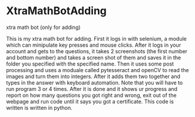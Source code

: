 # XtraMathBotAdding
xtra math bot (only for adding)

This is my xtra math bot for adding. First it logs in with selenium, a module which can minipulate key presses and mouse clicks. 
After it logs in your account and gets to the questions, it takes 2 screenshots (the first number and bottom number) and takes a screen shot of them and saves it in the 
folder you specified with the specified name. Then it uses some post processing and uses a moduale called pytesseract and openCV to read the images and turn them into 
integers. After it adds them two together and types in the answer with keyboard automation. Note that you will have to run program 3 or 4 times. After it is done and it 
shows ur progress and report on how many questions you got right and wrong, exit out of the webpage and run code until it says you got a certificate. This code is written 
is written in python.
